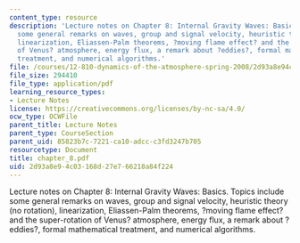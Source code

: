 ```yaml
---
content_type: resource
description: 'Lecture notes on Chapter 8: Internal Gravity Waves: Basics. Topics include
  some general remarks on waves, group and signal velocity, heuristic theory (no rotation),
  linearization, Eliassen-Palm theorems, ?moving flame effect? and the super-rotation
  of Venus? atmosphere, energy flux, a remark about ?eddies?, formal mathematical
  treatment, and numerical algorithms.'
file: /courses/12-810-dynamics-of-the-atmosphere-spring-2008/2d93a8e94c03168d27e766218a84f224_chapter_8.pdf
file_size: 294410
file_type: application/pdf
learning_resource_types:
- Lecture Notes
license: https://creativecommons.org/licenses/by-nc-sa/4.0/
ocw_type: OCWFile
parent_title: Lecture Notes
parent_type: CourseSection
parent_uid: 85823b7c-7221-ca10-adcc-c3fd3247b705
resourcetype: Document
title: chapter_8.pdf
uid: 2d93a8e9-4c03-168d-27e7-66218a84f224
---
```

Lecture notes on Chapter 8: Internal Gravity Waves: Basics. Topics include some general remarks on waves, group and signal velocity, heuristic theory (no rotation), linearization, Eliassen-Palm theorems, ?moving flame effect? and the super-rotation of Venus? atmosphere, energy flux, a remark about ?eddies?, formal mathematical treatment, and numerical algorithms.